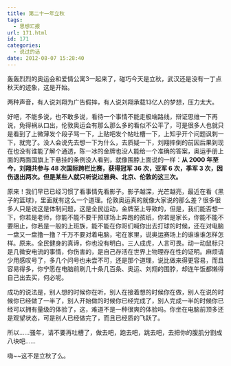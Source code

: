 ```yaml
---
title: 第二十一年立秋
tags:
  - 思想汇报
url: 171.html
id: 171
categories:
  - 说过的话
date: 2012-08-07 15:28:40
---
```


轰轰烈烈的奥运会和爱情公寓3一起来了，碰巧今天是立秋，武汉还是没有一丁点秋天的迹象，这是开始。 

两种声音，有人说刘翔为广告假摔，有人说刘翔承载13亿人的梦想，压力太大。

好吧，不能多说，也不敢多说，看待一个事情不能走极端路线，辩证思维一下再说，免得祸从口出，伦敦奥运会有那么那么多的看似不公平了，可是很多人也就只是看到了上微薄发个段子骂一下，上贴吧发个帖吐槽一下，上知乎开个问题讽刺一下，就完了。没人会说先去想一下为什么，去质疑一下，刘翔摔倒的前因后果到现在也没有谁能了解个通透，陈一冰的金牌也没人能给一个准确的答案，奥运手册上面的两面国旗上下悬挂的条例没人看到，就像围脖上面说的一样：**从 2000 年至今，刘翔共参与 48 次国际跨栏比赛，获得冠军 36 次，亚军 6 次，季军 3 次，因伤退出两次。但是某些人就只听说过雅典、北京、伦敦的这三次。** 

原来！我们早已已经习惯了看事情先看影子。影子越深，光芒越亮，最近在看《黑子的篮球》，里面就有这么一个道理。伦敦奥运真的就像大家说的那么差？很多很多人只是说这是体制问题，这是全民运动，金牌至上导致的，但是，我们能否想一下，你若是老师，你能不能不要干预球场上奔跑的孩纸，你若是家长，你能不能不要阻止，你若是一般的上班族，能不能在你哥们喊你出去打球的时候，还在对电脑一盘又一盘撸一撸？千万不要对着电脑，宅在家里，说奥运赛场上的谁谁谁怎样怎样。原来。全民健身的真谛，你也没有明白。三人成虎，人言可畏。动一动鼠标只是几微安电流的事情，你伤害的，是自己存活在世界上物理存在性的证明。麻烦请少用感叹号了，多几个问号也未尝不可，还是那个道理，说比做来得更容易，而且容易得多，你宁愿在电脑前刷几十条几百条、奥运、刘翔的围脖，却连午饭都懒得自己出去买，何必呢。 

成功的说法是，别人想的时候你在听，别人在接着想的时候你在做，别人在说的时候你已经做了一半了，别人开始做的时候你已经完成了，别人完成一半的时候你已经可以拥有量级的体验了，这，难道不是一种很爽的体验吗。你坐在电脑前顶多还是观望状态，可是别人已经做完了，而且已经质的飞跃了。 

所以……骚年，请不要再吐槽了，做去吧，跑去吧，跳去吧，去把你的腹肌分割成八块吧…… 

嗨~~这不是立秋了么。

